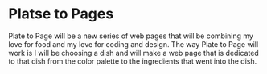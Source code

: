 # Platse to Pages

Plate to Page will be a new series of web pages that will be combining my love for food and my love for coding and design. The way Plate to Page will work is I will be choosing a dish and will make a web page that is dedicated to that dish from the color palette to the ingredients that went into the dish. 
